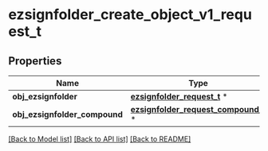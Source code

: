 # ezsignfolder_create_object_v1_request_t

## Properties
Name | Type | Description | Notes
------------ | ------------- | ------------- | -------------
**obj_ezsignfolder** | [**ezsignfolder_request_t**](ezsignfolder_request.md) \* |  | [optional] 
**obj_ezsignfolder_compound** | [**ezsignfolder_request_compound_t**](ezsignfolder_request_compound.md) \* |  | [optional] 

[[Back to Model list]](../README.md#documentation-for-models) [[Back to API list]](../README.md#documentation-for-api-endpoints) [[Back to README]](../README.md)


